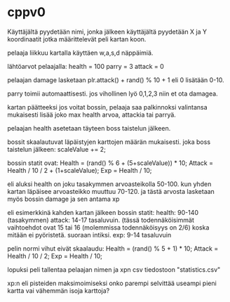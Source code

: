 # cppv0

Käyttäjältä pyydetään nimi, jonka jälkeen käyttäjältä pyydetään X ja Y koordinaatit
jotka määrittelevät peli kartan koon.

pelaaja liikkuu kartalla käyttäen w,a,s,d näppäimiä.

lähtöarvot pelaajalla:
health = 100
parry = 3
attack = 0

pelaajan damage lasketaan plr.attack() + rand() % 10 + 1 
eli 0 lisätään 0-10.

parry toimii automaattisesti.
jos vihollinen lyö 0,1,2,3 niin et ota damagea.

kartan päätteeksi jos voitat bossin,
pelaaja saa palkinnoksi valintansa mukaisesti lisää joko max health arvoa, attackia tai parryä.

pelaajan health asetetaan täyteen boss taistelun jälkeen.

bossit skaalautuvat läpäistyjen karttojen määrän mukaisesti.
joka boss taistelun jälkeen: scaleValue += 2;

bossin statit ovat:
Health = (rand() % 6 + (5+scaleValue)) * 10;
Attack = Health / 10 / 2 + (1+scaleValue);
Exp = Health / 10;

eli aluksi health on joku tasakymmen arvoasteikolla 50-100. kun yhden kartan läpäisee arvoasteikko muuttuu 70-120.
ja tästä arvosta lasketaan myös bossin damage ja sen antama xp

eli esimerkkinä kahden kartan jälkeen bossin statit:
health: 90-140 (tasakymmen)
attack: 14-17 tasaluvuin. (tässä todennäköisimmät vaihtoehdot ovat 15 tai 16 (molemmissa todennäköisyys on 2/6) koska mitään ei pyöristetä. suoraan intiksi.
exp: 9-14 tasaluvuin

pelin normi vihut eivät skaalaudu:
Health = (rand() % 5 + 1) * 10;
Attack = Health / 10 / 2;
Exp = Health / 10;

lopuksi peli tallentaa pelaajan nimen ja xpn csv tiedostoon "statistics.csv"


xp:n eli pisteiden maksimoimiseksi onko parempi selvittää useampi pieni kartta vai vähemmän isoja karttoja?
